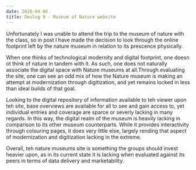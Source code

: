 ```yaml
---
date: 2020-04-06
title: Devlog 9 - Museum of Nature website
---
```

Unfortunately I was unable to attend the trip to the museum of nature with the class, so in post I have made the decision to look through the online footprint left by the nature museum in relation to its prescence physically.

When one thinks of technological modernity and digital footprint, one doesn ot think of nature in tandem with it. As such, one does not naturally associate the digital space with Nature museums at all.Through evaluating the site, one can see an odd mix of how the Nature museum is making an attempt at modernization through digitization, and yet remains locked in less than ideal builds of that goal.

Looking to the digital repository of information available to teh viewer upon teh site, base overviews are available for all to see and gain access to, yet individual entries and coverage are sparce or severly lacking in many regards. In this way, the digital realm of the museum is heavily lacking in comparison to its other museum counterparts. While it provides interactivity through colouring pages, it does very little else, largely rending that aspect of modernization and digitization lacking in the extreme. 

Overall, teh nature museums site is something the groups should invest heavier upon, as in its current state it is lacking when evaluated against its peers in terms of data delivery and marketability. 
